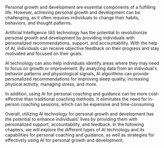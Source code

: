 

Personal growth and development are essential components of a fulfilling life. However, achieving personal growth and development can be challenging, as it often requires individuals to change their habits, behaviors, and thought patterns.

Artificial Intelligence (AI) technology has the potential to revolutionize personal growth and development by providing individuals with personalized recommendations, support, and accountability. With the help of AI, individuals can receive objective feedback on their progress and stay motivated and focused on their goals.

AI technology can also help individuals identify areas where they may need to focus on growth or improvement. By analyzing data from an individual's behavior patterns and physiological signals, AI algorithms can provide personalized recommendations for improving sleep quality, increasing physical activity, managing stress, and more.

In addition, using AI for personal coaching and guidance can be more cost-effective than traditional coaching methods. It eliminates the need for in-person coaching sessions, which can be expensive and time-consuming.

Overall, utilizing AI technology for personal growth and development has the potential to enhance individuals' lives by providing them with personalized support, accountability, and feedback. In the following chapters, we will explore the different types of AI technology and its capabilities for personal coaching and guidance, as well as strategies for effectively using AI for personal growth and development.


